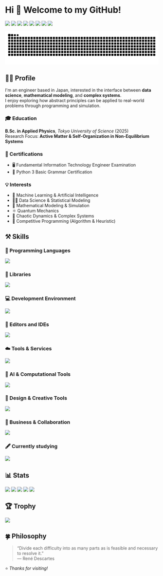 # Hi 👋 Welcome to my GitHub!

[![](https://komarev.com/ghpvc/?username=morgen-code&style=plastic)](https://github.com/morgen-code)
[![](https://img.shields.io/github/followers/morgen-code?label=follow&logo=github&style=plastic)](https://github.com/morgen-code)
[![](https://img.shields.io/github/stars/morgen-code?logo=github&style=plastic)](https://github.com/morgen-code)
[![](https://badgen.org/img/qiita/morgen-code/articles?style=plastic)](https://qiita.com/morgen-code)
[![](https://badgen.org/img/qiita/morgen-code/contributions?style=plastic)](https://qiita.com/morgen-code)
[![](https://badgen.org/img/qiita/morgen-code/followers?style=plastic)](https://qiita.com/morgen-code)
[![](https://badgen.org/img/atcoder/morgen_code/rating/algorithm?style=plastic)](https://atcoder.jp/users/morgen_code?contestType=algo)
[![](https://badgen.org/img/atcoder/morgen_code/rating/heuristic?style=plastic)](https://atcoder.jp/users/morgen_code?contestType=heuristic)

![](https://raw.githubusercontent.com/morgen-code/morgen-code/output/github-contribution-grid-snake.svg)

## 👨‍🦲 Profile  
I'm an engineer based in Japan, interested in the interface between **data science**, **mathematical modeling**, and **complex systems**.  
I enjoy exploring how abstract principles can be applied to real-world problems through programming and simulation.  

### 🎓 Education  
**B.Sc. in Applied Physics**, *Tokyo University of Science* (2025)  
Research Focus: **Active Matter & Self-Organization in Non-Equilibrium Systems**

### 🧾 Certifications  
- 🖥️ Fundamental Information Technology Engineer Examination  
- 🐍 Python 3 Basic Grammar Certification 

### 💡 Interests  
- 🤖 Machine Learning & Artificial Intelligence
- 👨‍🔬 Data Science & Statistical Modeling
- 🧮 Mathematical Modeling & Simulation
- ⚛️ Quantum Mechanics
- 🦋 Chaotic Dynamics & Complex Systems
- 🥇 Competitive Programming (Algorithm & Heuristic)

## ⚒️ Skills

### 🧠 Programming Languages
![](https://go-skill-icons.vercel.app/api/icons?i=c,java,python,html,css,js,bash,md,latex&theme=dark)

### 📖 Libraries
![](https://go-skill-icons.vercel.app/api/icons?i=matplotlib,numpy,opencv,tensorflow,pytorch,pygame&theme=dark)

### 💻 Development Environment
![](https://go-skill-icons.vercel.app/api/icons?i=anaconda,googlecolab,terminal,gitbash,wsl,ubuntu,linux,windows,jupyter&theme=dark)

### 📓 Editors and IDEs
![](https://go-skill-icons.vercel.app/api/icons?i=vscode,eclipse,idea,emacs&theme=dark)

### ☁️ Tools & Services
![](https://go-skill-icons.vercel.app/api/icons?i=git,github,obs&theme=dark)

### 🧮 AI & Computational Tools
![](https://go-skill-icons.vercel.app/api/icons?i=chatgpt,claude,matlab&theme=dark)

### 🎨 Design & Creative Tools
![](https://go-skill-icons.vercel.app/api/icons?i=lightroom,premiere&theme=dark)

### 🏢 Business & Collaboration
![](https://go-skill-icons.vercel.app/api/icons?i=notion,slack,teams,outlook,onedrive,powerpoint,word,excel,zen,reddit&theme=dark)

### 🖋️ Currently studying
![](https://go-skill-icons.vercel.app/api/icons?i=githubcopilot,postgresql,mysql,cloudflare,gradle,tomcat,unity,wordpress,django,spring&theme=dark)

## 📊 Stats

![](http://github-profile-summary-cards.vercel.app/api/cards/profile-details?username=morgen-code&theme=gruvbox)
![](http://github-profile-summary-cards.vercel.app/api/cards/repos-per-language?username=morgen-code&theme=gruvbox)
![](http://github-profile-summary-cards.vercel.app/api/cards/most-commit-language?username=morgen-code&theme=gruvbox)
![](http://github-profile-summary-cards.vercel.app/api/cards/stats?username=morgen-code&theme=gruvbox)
![](http://github-profile-summary-cards.vercel.app/api/cards/productive-time?username=morgen-code&theme=gruvbox&utcOffset=9)

## 🏆 Trophy  

![](https://github-profile-trophy.vercel.app/?username=morgen-code&theme=gruvbox)

## 🍀 Philosophy  

> “Divide each difficulty into as many parts as is feasible and necessary to resolve it.”  
> — René Descartes  


⭐ *Thanks for visiting!*
